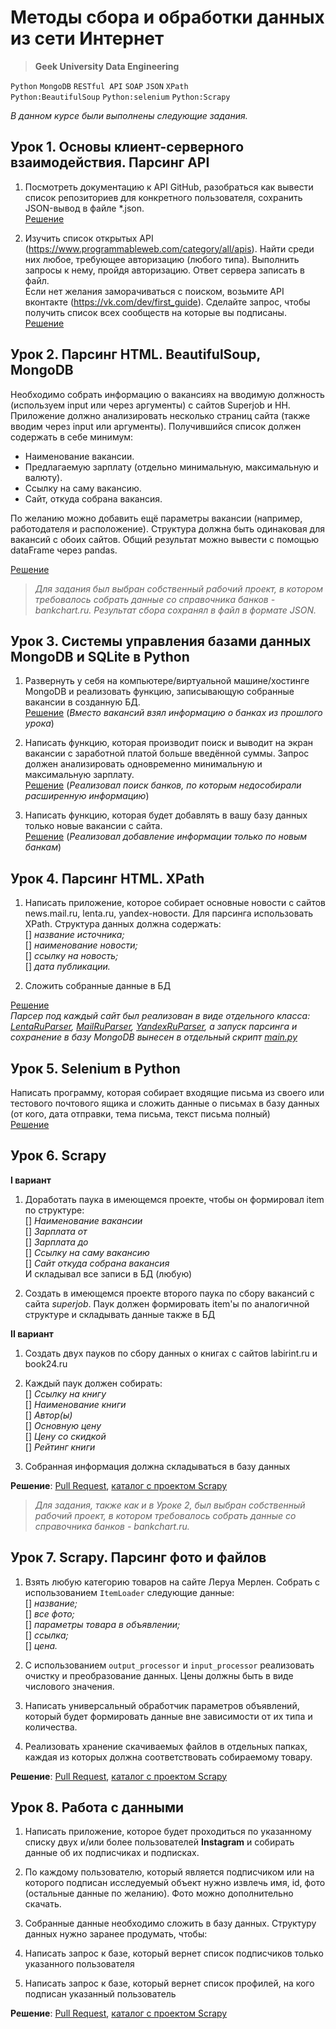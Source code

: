 # Методы сбора и обработки данных из сети Интернет
> **Geek University Data Engineering**

`Python` `MongoDB` `RESTful API` `SOAP` `JSON` `XPath` <br>
`Python:BeautifulSoup` `Python:selenium` `Python:Scrapy` 

_В данном курсе были выполнены следующие задания._


## Урок 1. Основы клиент-серверного взаимодействия. Парсинг API
1. Посмотреть документацию к API GitHub, 
разобраться как вывести список репозиториев для конкретного пользователя, 
сохранить JSON-вывод в файле *.json. <br>
[Решение](https://github.com/bostspb/parsing/blob/master/lesson01/task01.py)
 
2. Изучить список открытых API (https://www.programmableweb.com/category/all/apis). 
Найти среди них любое, требующее авторизацию (любого типа). 
Выполнить запросы к нему, пройдя авторизацию. 
Ответ сервера записать в файл.<br>
Если нет желания заморачиваться с поиском, 
возьмите API вконтакте (https://vk.com/dev/first_guide). 
Сделайте запрос, чтобы получить список всех сообществ на которые вы подписаны.<br>
[Решение](https://github.com/bostspb/parsing/blob/master/lesson01/task02.py)


## Урок 2. Парсинг HTML. BeautifulSoup, MongoDB
Необходимо собрать информацию о вакансиях на вводимую должность 
(используем input или через аргументы) с сайтов Superjob и HH. 
Приложение должно анализировать несколько страниц сайта 
(также вводим через input или аргументы). 
Получившийся список должен содержать в себе минимум:
- Наименование вакансии.
- Предлагаемую зарплату (отдельно минимальную, максимальную и валюту).
- Ссылку на саму вакансию.
- Сайт, откуда собрана вакансия.

По желанию можно добавить ещё параметры вакансии 
(например, работодателя и расположение). 
Структура должна быть одинаковая для вакансий с обоих сайтов. 
Общий результат можно вывести с помощью dataFrame через pandas.

[Решение](https://github.com/bostspb/parsing/blob/master/lesson02/task01.py)
<br>
>_Для задания был выбран собственный рабочий проект, в котором требовалось
собрать данные со справочника банков - bankchart.ru. 
Результат сбора сохранял в файл в формате JSON._


## Урок 3. Системы управления базами данных MongoDB и SQLite в Python
1. Развернуть у себя на компьютере/виртуальной машине/хостинге MongoDB 
и реализовать функцию, записывающую собранные вакансии в созданную БД.
<br> [Решение](https://github.com/bostspb/parsing/blob/master/lesson03/task01.py)
(_Вместо вакансий взял информацию о банках из прошлого урока_)

2. Написать функцию, которая производит поиск и выводит на экран вакансии 
с заработной платой больше введённой суммы. 
Запрос должен анализировать одновременно минимальную и максимальную зарплату.
<br> [Решение](https://github.com/bostspb/parsing/blob/master/lesson03/task02.py)
(_Реализовал поиск банков, по которым недособирали расширенную информацию_)

3. Написать функцию, которая будет добавлять в вашу базу данных 
только новые вакансии с сайта.
<br> [Решение](https://github.com/bostspb/parsing/blob/master/lesson03/task03.py)
(_Реализовал добавление информации только по новым банкам_)


## Урок 4. Парсинг HTML. XPath
1. Написать приложение, которое собирает основные новости с сайтов 
news.mail.ru, lenta.ru, yandex-новости. 
Для парсинга использовать XPath. 
Структура данных должна содержать:<br>
[] _название источника;_<br>
[] _наименование новости;_<br>
[] _ссылку на новость;_<br>
[] _дата публикации._

2. Сложить собранные данные в БД

[Решение](https://github.com/bostspb/parsing/tree/master/lesson04)
<br>
_Парсер под каждый сайт был реализован в виде отдельного класса: 
[LentaRuParser](https://github.com/bostspb/parsing/blob/master/lesson04/lenta_ru.py),
[MailRuParser](https://github.com/bostspb/parsing/blob/master/lesson04/mail_ru.py),
[YandexRuParser](https://github.com/bostspb/parsing/blob/master/lesson04/yandex_ru.py), 
а запуск парсинга и сохранение в базу MongoDB вынесен в отдельный скрипт 
[main.py](https://github.com/bostspb/parsing/blob/master/lesson04/main.py)_


## Урок 5. Selenium в Python
Написать программу, которая собирает входящие письма из своего 
или тестового почтового ящика и сложить данные о письмах в базу данных 
(от кого, дата отправки, тема письма, текст письма полный)
<br>[Решение](https://github.com/bostspb/parsing/blob/master/lesson05/main.py)


## Урок 6. Scrapy
**I вариант**
1. Доработать паука в имеющемся проекте, чтобы он формировал item по структуре:
<br>[] _Наименование вакансии_
<br>[] _Зарплата от_
<br>[] _Зарплата до_
<br>[] _Ссылку на саму вакансию_
<br>[] _Сайт откуда собрана вакансия_
<br>И складывал все записи в БД (любую)

2. Создать в имеющемся проекте второго паука по сбору вакансий с сайта _superjob_. 
Паук должен формировать item'ы по аналогичной структуре и складывать 
данные также в БД

**II вариант**
1) Создать двух пауков по сбору данных о книгах с сайтов labirint.ru и book24.ru
2) Каждый паук должен собирать:
<br>[] _Ссылку на книгу_
<br>[] _Наименование книги_
<br>[] _Автор(ы)_
<br>[] _Основную цену_
<br>[] _Цену со скидкой_
<br>[] _Рейтинг книги_

3) Собранная информация должна складываться в базу данных

**Решение**: [Pull Request](https://github.com/bostspb/parsing/pull/6/files),
[каталог с проектом Scrapy](https://github.com/bostspb/parsing/tree/master/lesson06)

>_Для задания, также как и в Уроке 2, был выбран собственный рабочий проект, 
в котором требовалось собрать данные со справочника банков - bankchart.ru._


## Урок 7. Scrapy. Парсинг фото и файлов
1. Взять любую категорию товаров на сайте Леруа Мерлен. 
Собрать с использованием `ItemLoader` следующие данные:
<br>[] _название;_
<br>[] _все фото;_
<br>[] _параметры товара в объявлении;_
<br>[] _ссылка;_
<br>[] _цена._

2. С использованием `output_processor` и `input_processor` реализовать 
очистку и преобразование данных. Цены должны быть в виде числового значения.

3. Написать универсальный обработчик параметров объявлений, 
который будет формировать данные вне зависимости от их типа и количества.

4. Реализовать хранение скачиваемых файлов в отдельных папках, 
каждая из которых должна соответствовать собираемому товару.

**Решение**: [Pull Request](https://github.com/bostspb/parsing/pull/7/files),
[каталог с проектом Scrapy](https://github.com/bostspb/parsing/tree/master/lesson07)


## Урок 8. Работа с данными
1) Написать приложение, которое будет проходиться по указанному списку двух и/или 
более пользователей **Instagram** и собирать данные об их подписчиках и подписках.

2) По каждому пользователю, который является подписчиком или на которого подписан 
исследуемый объект нужно извлечь имя, id, фото (остальные данные по желанию). 
Фото можно дополнительно скачать.

3) Собранные данные необходимо сложить в базу данных. 
Структуру данных нужно заранее продумать, чтобы:

4) Написать запрос к базе, который вернет список подписчиков 
только указанного пользователя

5) Написать запрос к базе, который вернет список профилей, на кого подписан 
указанный пользователь

**Решение**: [Pull Request](https://github.com/bostspb/parsing/pull/8/files),
[каталог с проектом Scrapy](https://github.com/bostspb/parsing/tree/master/lesson08)
